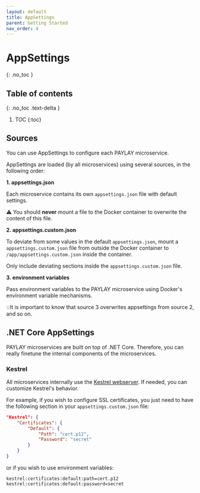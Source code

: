 ```yaml
---
layout: default
title: AppSettings
parent: Getting Started
nav_order: 4
---
```

# AppSettings
{: .no_toc }

## Table of contents
{: .no_toc .text-delta }

1. TOC
{:toc}

## Sources
You can use AppSettings to configure each PAYLAY microservice.

AppSettings are loaded (by all microservices) using several sources, in the following order:

**1. appsettings.json**

Each microservice contains its own `appsettings.json` file with default settings.

⚠️ You should **never** mount a file to the Docker container to overwrite the content of this file.

**2. appsettings.custom.json**

To deviate from some values in the default `appsettings.json`, mount a `appsettings.custom.json` file from outside the Docker container to `/app/appsettings.custom.json` inside the container.

Only include deviating sections inside the `appsettings.custom.json` file.

**3. environment variables**

Pass environment variables to the PAYLAY microservice using Docker's environment variable mechanisms.

💡It is important to know that source 3 overwrites appsettings from source 2, and so on.

## .NET Core AppSettings
PAYLAY microservices are built on top of .NET Core. Therefore, you can really finetune the internal components of the microservices.

### Kestrel
All microservices internally use the [Kestrel webserver](https://docs.microsoft.com/en-us/aspnet/core/fundamentals/servers/kestrel?view=aspnetcore-3.1). If needed, you can customize Kestrel's behavior.

For example, if you wish to configure SSL certificates, you just need to have the following section in your `appsettings.custom.json` file:

~~~ json
"Kestrel": {
    "Certificates": {
        "Default": {
            "Path": "cert.p12",
            "Password": "secret"
        }
    }
}
~~~

or if you wish to use environment variables:
~~~
kestrel:certificates:default:path=cert.p12
kestrel:certificates:default:password=secret
~~~